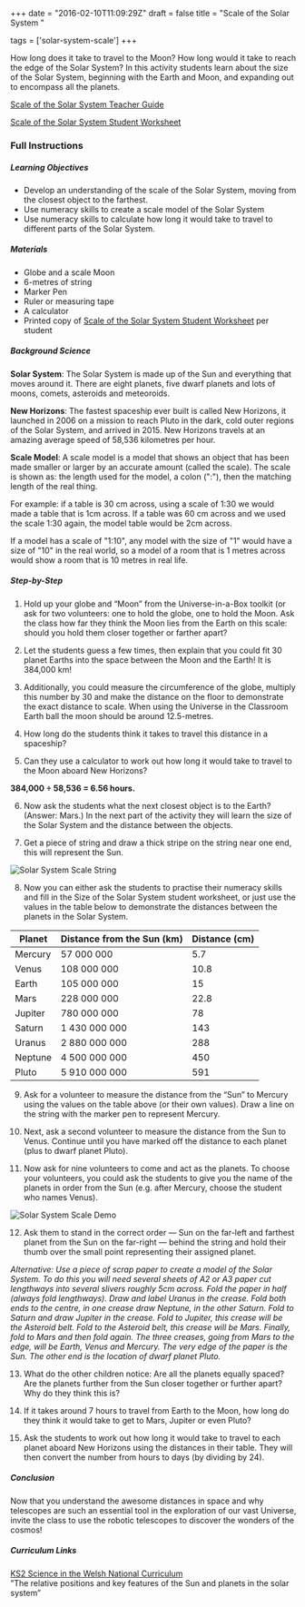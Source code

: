 +++
date = "2016-02-10T11:09:29Z"
draft = false
title = "Scale of the Solar System "

tags = ['solar-system-scale']
+++

How long does it take to travel to the Moon? How long would it take to reach the edge of the Solar System? In this activity students learn about the size of the Solar System, beginning with the Earth and Moon, and expanding out to encompass all the planets. 

[Scale of the Solar System Teacher Guide](https://drive.google.com/file/d/0B42a91Be7891RUdGLW5xZWJRSFU/view?usp=sharing)

[Scale of the Solar System Student Worksheet](https://drive.google.com/file/d/0B42a91Be7891N0VZemtnRVJlWUE/view?usp=sharing)

### Full Instructions

##### Learning Objectives

- Develop an understanding of the scale of the Solar System, moving from the closest object to the farthest.
- Use numeracy skills to create a scale model of the Solar System
- Use numeracy skills to calculate how long it would take to travel to different parts of the Solar System.  

##### Materials

- Globe and a scale Moon
- 6-metres of string 
- Marker Pen
- Ruler or measuring tape
- A calculator
- Printed copy of [Scale of the Solar System Student Worksheet](https://drive.google.com/file/d/0B42a91Be7891N0VZemtnRVJlWUE/view?usp=sharing) per student

##### Background Science

**Solar System**: The Solar System is made up of the Sun and everything that moves around it. There are eight planets, five dwarf planets and lots of moons, comets, asteroids and meteoroids.

**New Horizons**: The fastest spaceship ever built is called New Horizons, it launched in 2006 on a mission to reach Pluto in the dark, cold outer regions of the Solar System, and arrived in 2015. New Horizons travels at an amazing average speed of 58,536 kilometres per hour.

**Scale Model**: A scale model is a model that shows an object that has been made smaller or larger by an accurate amount (called the scale). The scale is shown as: the length used for the model, a colon (":"), then the matching length of the real thing. 

For example: if a table is 30 cm across, using a scale of 1:30 we would made a table that is 1cm across. If a table was 60 cm across and we used the scale 1:30 again, the model table would be 2cm across. 

If a model has a scale of "1:10", any model with the size of "1" would have a size of "10" in the real world, so a model of a room that is 1 metres across would show a room that is 10 metres in real life. 

##### Step-by-Step

1) Hold up your globe and “Moon” from the Universe-in-a-Box toolkit (or ask for two volunteers: one to hold the globe, one to hold the Moon. Ask the class how far they think the Moon lies from the Earth on this scale: should you hold them closer together or farther apart? 

2) Let the students guess a few times, then explain that you could fit 30 planet Earths into the space between the Moon and the Earth! It is 384,000 km! 

3) Additionally, you could measure the circumference of the globe, multiply this number by 30 and make the distance on the floor to demonstrate the exact distance to scale. When using the Universe in the Classroom Earth ball the moon should be around 12.5-metres.

4) How long do the students think it takes to travel this distance in a spaceship?

5) Can they use a calculator to work out how long it would take to travel to the Moon aboard New Horizons?

**384,000 ÷ 58,536 = 6.56 hours.**

6) Now ask the students what the next closest object is to the Earth? (Answer: Mars.) In the next part of the activity they will learn the size of the Solar System and the distance between the objects. 

7) Get a piece of string and draw a thick stripe on the string near one end, this will represent the Sun.

![Solar System Scale String](/images/string-scale.png)

8) Now you can either ask the students to practise their numeracy skills and fill in the Size of the Solar System student worksheet, or just use the values in the table below to demonstrate the distances between the planets in the Solar System.

Planet | Distance from the Sun (km) | Distance (cm)
--- | --- | ---
Mercury | 57 000 000 | 5.7
Venus | 108 000 000 | 10.8
Earth | 105 000 000 | 15
Mars | 228 000 000 | 22.8
Jupiter | 780 000 000 | 78
Saturn | 1 430 000 000 | 143 
Uranus | 2 880 000 000 | 288
Neptune | 4 500 000 000 | 450 
Pluto | 5 910 000 000 | 591

9) Ask for a volunteer to measure the distance from the “Sun” to Mercury using the values on the table above (or their own values). Draw a line on the string with the marker pen to represent Mercury. 

10) Next, ask a second volunteer to measure the distance from the Sun to Venus. Continue until you have marked off the distance to each planet (plus to dwarf planet Pluto). 

11) Now ask for nine volunteers to come and act as the planets. To choose your volunteers, you could ask the students to give you the name of the planets in order from the Sun (e.g. after Mercury, choose the student who names Venus). 

![Solar System Scale Demo](/images/scale-system-demo.png)

12) Ask them to stand in the correct order — Sun on the far-left and farthest planet from the Sun on the far-right — behind the string and hold their thumb over the small point representing their assigned planet.

*Alternative: Use a piece of scrap paper to create a model of the Solar System. To do this you will need several sheets of A2 or A3 paper cut lengthways into several slivers roughly 5cm across. Fold the paper in half (always fold lengthways). Draw and label Uranus in the crease. Fold both ends to the centre, in one crease draw Neptune, in the other Saturn. Fold to Saturn and draw Jupiter in the crease. Fold to Jupiter, this crease will be the Asteroid belt. Fold to the Asteroid belt, this crease will be Mars. Finally, fold to Mars and then fold again. The three creases, going from Mars to the edge, will be Earth, Venus and Mercury. The very edge of the paper is the Sun. The other end is the location of dwarf planet Pluto.*

13) What do the other children notice:
Are all the planets equally spaced? 
Are the planets further from the Sun closer together or further apart? 
Why do they think this is?

14) If it takes around 7 hours to travel from Earth to the Moon, how long do they think it would take to get to Mars, Jupiter or even Pluto?

15) Ask the students to work out how long it would take to travel to each 
planet aboard New Horizons using the distances in their table. They will then convert the number from hours to days (by dividing by 24). 

##### Conclusion

Now that you understand the awesome distances in space and why telescopes are such an essential tool in the exploration of our vast Universe, invite the class to use the robotic telescopes to discover the wonders of the cosmos!

##### Curriculum Links

[KS2 Science in the Welsh National Curriculum](http://learning.wales.gov.uk/docs/learningwales/publications/140624-science-in-the-national-curriculum-en.pdf) <br>”The relative positions and key features of the Sun and planets in the solar system”</br>

<script>
  (function(i,s,o,g,r,a,m){i['GoogleAnalyticsObject']=r;i[r]=i[r]||function(){
  (i[r].q=i[r].q||[]).push(arguments)},i[r].l=1*new Date();a=s.createElement(o),
  m=s.getElementsByTagName(o)[0];a.async=1;a.src=g;m.parentNode.insertBefore(a,m)
  })(window,document,'script','https://www.google-analytics.com/analytics.js','ga');

  ga('create', 'UA-82677354-1', 'auto');
  ga('send', 'pageview');

</script>
